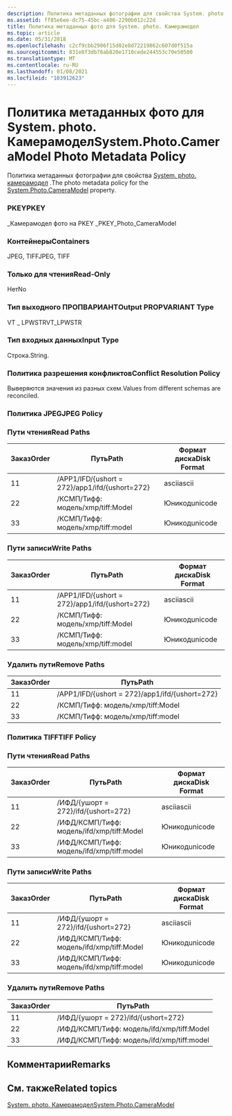 ```yaml
---
description: Политика метаданных фотографии для свойства System. photo. Камерамодел.
ms.assetid: ff85e6ee-dc75-45bc-a406-2290b012c22d
title: Политика метаданных фото для System. photo. Камерамодел
ms.topic: article
ms.date: 05/31/2018
ms.openlocfilehash: c2cf9cbb2906f15d02e8d72219862c607d0f515a
ms.sourcegitcommit: 831e8f3db78ab820e1710cede244553c70e50500
ms.translationtype: MT
ms.contentlocale: ru-RU
ms.lasthandoff: 01/08/2021
ms.locfileid: "103912623"
---
```

# <a name="systemphotocameramodel-photo-metadata-policy"></a><span data-ttu-id="14e54-103">Политика метаданных фото для System. photo. Камерамодел</span><span class="sxs-lookup"><span data-stu-id="14e54-103">System.Photo.CameraModel Photo Metadata Policy</span></span>

<span data-ttu-id="14e54-104">Политика метаданных фотографии для свойства [System. photo. камерамодел](../properties/props-system-photo-cameramodel.md) .</span><span class="sxs-lookup"><span data-stu-id="14e54-104">The photo metadata policy for the [System.Photo.CameraModel](../properties/props-system-photo-cameramodel.md) property.</span></span>

### <a name="pkey"></a><span data-ttu-id="14e54-105">PKEY</span><span class="sxs-lookup"><span data-stu-id="14e54-105">PKEY</span></span>

<span data-ttu-id="14e54-106">\_Камерамодел фото на PKEY \_</span><span class="sxs-lookup"><span data-stu-id="14e54-106">PKEY\_Photo\_CameraModel</span></span>

### <a name="containers"></a><span data-ttu-id="14e54-107">Контейнеры</span><span class="sxs-lookup"><span data-stu-id="14e54-107">Containers</span></span>

<span data-ttu-id="14e54-108">JPEG, TIFF</span><span class="sxs-lookup"><span data-stu-id="14e54-108">JPEG, TIFF</span></span>

### <a name="read-only"></a><span data-ttu-id="14e54-109">Только для чтения</span><span class="sxs-lookup"><span data-stu-id="14e54-109">Read-Only</span></span>

<span data-ttu-id="14e54-110">Нет</span><span class="sxs-lookup"><span data-stu-id="14e54-110">No</span></span>

### <a name="output-propvariant-type"></a><span data-ttu-id="14e54-111">Тип выходного ПРОПВАРИАНТ</span><span class="sxs-lookup"><span data-stu-id="14e54-111">Output PROPVARIANT Type</span></span>

<span data-ttu-id="14e54-112">VT \_ LPWSTR</span><span class="sxs-lookup"><span data-stu-id="14e54-112">VT\_LPWSTR</span></span>

### <a name="input-type"></a><span data-ttu-id="14e54-113">Тип входных данных</span><span class="sxs-lookup"><span data-stu-id="14e54-113">Input Type</span></span>

<span data-ttu-id="14e54-114">Строка.</span><span class="sxs-lookup"><span data-stu-id="14e54-114">String.</span></span>

### <a name="conflict-resolution-policy"></a><span data-ttu-id="14e54-115">Политика разрешения конфликтов</span><span class="sxs-lookup"><span data-stu-id="14e54-115">Conflict Resolution Policy</span></span>

<span data-ttu-id="14e54-116">Выверяются значения из разных схем.</span><span class="sxs-lookup"><span data-stu-id="14e54-116">Values from different schemas are reconciled.</span></span>

### <a name="jpeg-policy"></a><span data-ttu-id="14e54-117">Политика JPEG</span><span class="sxs-lookup"><span data-stu-id="14e54-117">JPEG Policy</span></span>

### <a name="read-paths"></a><span data-ttu-id="14e54-118">Пути чтения</span><span class="sxs-lookup"><span data-stu-id="14e54-118">Read Paths</span></span>



| <span data-ttu-id="14e54-119">Заказ</span><span class="sxs-lookup"><span data-stu-id="14e54-119">Order</span></span> | <span data-ttu-id="14e54-120">Путь</span><span class="sxs-lookup"><span data-stu-id="14e54-120">Path</span></span>                   | <span data-ttu-id="14e54-121">Формат диска</span><span class="sxs-lookup"><span data-stu-id="14e54-121">Disk Format</span></span> |
|-------|------------------------|-------------|
| <span data-ttu-id="14e54-122">1</span><span class="sxs-lookup"><span data-stu-id="14e54-122">1</span></span>     | <span data-ttu-id="14e54-123">/APP1/IFD/{ushort = 272}</span><span class="sxs-lookup"><span data-stu-id="14e54-123">/app1/ifd/{ushort=272}</span></span> | <span data-ttu-id="14e54-124">ascii</span><span class="sxs-lookup"><span data-stu-id="14e54-124">ascii</span></span>       |
| <span data-ttu-id="14e54-125">2</span><span class="sxs-lookup"><span data-stu-id="14e54-125">2</span></span>     | <span data-ttu-id="14e54-126">/КСМП/Тифф: модель</span><span class="sxs-lookup"><span data-stu-id="14e54-126">/xmp/tiff:Model</span></span>        | <span data-ttu-id="14e54-127">Юникод</span><span class="sxs-lookup"><span data-stu-id="14e54-127">unicode</span></span>     |
| <span data-ttu-id="14e54-128">3</span><span class="sxs-lookup"><span data-stu-id="14e54-128">3</span></span>     | <span data-ttu-id="14e54-129">/КСМП/Тифф: модель</span><span class="sxs-lookup"><span data-stu-id="14e54-129">/xmp/tiff:model</span></span>        | <span data-ttu-id="14e54-130">Юникод</span><span class="sxs-lookup"><span data-stu-id="14e54-130">unicode</span></span>     |



 

### <a name="write-paths"></a><span data-ttu-id="14e54-131">Пути записи</span><span class="sxs-lookup"><span data-stu-id="14e54-131">Write Paths</span></span>



| <span data-ttu-id="14e54-132">Заказ</span><span class="sxs-lookup"><span data-stu-id="14e54-132">Order</span></span> | <span data-ttu-id="14e54-133">Путь</span><span class="sxs-lookup"><span data-stu-id="14e54-133">Path</span></span>                   | <span data-ttu-id="14e54-134">Формат диска</span><span class="sxs-lookup"><span data-stu-id="14e54-134">Disk Format</span></span> |
|-------|------------------------|-------------|
| <span data-ttu-id="14e54-135">1</span><span class="sxs-lookup"><span data-stu-id="14e54-135">1</span></span>     | <span data-ttu-id="14e54-136">/APP1/IFD/{ushort = 272}</span><span class="sxs-lookup"><span data-stu-id="14e54-136">/app1/ifd/{ushort=272}</span></span> | <span data-ttu-id="14e54-137">ascii</span><span class="sxs-lookup"><span data-stu-id="14e54-137">ascii</span></span>       |
| <span data-ttu-id="14e54-138">2</span><span class="sxs-lookup"><span data-stu-id="14e54-138">2</span></span>     | <span data-ttu-id="14e54-139">/КСМП/Тифф: модель</span><span class="sxs-lookup"><span data-stu-id="14e54-139">/xmp/tiff:Model</span></span>        | <span data-ttu-id="14e54-140">Юникод</span><span class="sxs-lookup"><span data-stu-id="14e54-140">unicode</span></span>     |
| <span data-ttu-id="14e54-141">3</span><span class="sxs-lookup"><span data-stu-id="14e54-141">3</span></span>     | <span data-ttu-id="14e54-142">/КСМП/Тифф: модель</span><span class="sxs-lookup"><span data-stu-id="14e54-142">/xmp/tiff:model</span></span>        | <span data-ttu-id="14e54-143">Юникод</span><span class="sxs-lookup"><span data-stu-id="14e54-143">unicode</span></span>     |



 

### <a name="remove-paths"></a><span data-ttu-id="14e54-144">Удалить пути</span><span class="sxs-lookup"><span data-stu-id="14e54-144">Remove Paths</span></span>



| <span data-ttu-id="14e54-145">Заказ</span><span class="sxs-lookup"><span data-stu-id="14e54-145">Order</span></span> | <span data-ttu-id="14e54-146">Путь</span><span class="sxs-lookup"><span data-stu-id="14e54-146">Path</span></span>                   |
|-------|------------------------|
| <span data-ttu-id="14e54-147">1</span><span class="sxs-lookup"><span data-stu-id="14e54-147">1</span></span>     | <span data-ttu-id="14e54-148">/APP1/IFD/{ushort = 272}</span><span class="sxs-lookup"><span data-stu-id="14e54-148">/app1/ifd/{ushort=272}</span></span> |
| <span data-ttu-id="14e54-149">2</span><span class="sxs-lookup"><span data-stu-id="14e54-149">2</span></span>     | <span data-ttu-id="14e54-150">/КСМП/Тифф: модель</span><span class="sxs-lookup"><span data-stu-id="14e54-150">/xmp/tiff:Model</span></span>        |
| <span data-ttu-id="14e54-151">3</span><span class="sxs-lookup"><span data-stu-id="14e54-151">3</span></span>     | <span data-ttu-id="14e54-152">/КСМП/Тифф: модель</span><span class="sxs-lookup"><span data-stu-id="14e54-152">/xmp/tiff:model</span></span>        |



 

### <a name="tiff-policy"></a><span data-ttu-id="14e54-153">Политика TIFF</span><span class="sxs-lookup"><span data-stu-id="14e54-153">TIFF Policy</span></span>

### <a name="read-paths"></a><span data-ttu-id="14e54-154">Пути чтения</span><span class="sxs-lookup"><span data-stu-id="14e54-154">Read Paths</span></span>



| <span data-ttu-id="14e54-155">Заказ</span><span class="sxs-lookup"><span data-stu-id="14e54-155">Order</span></span> | <span data-ttu-id="14e54-156">Путь</span><span class="sxs-lookup"><span data-stu-id="14e54-156">Path</span></span>                | <span data-ttu-id="14e54-157">Формат диска</span><span class="sxs-lookup"><span data-stu-id="14e54-157">Disk Format</span></span> |
|-------|---------------------|-------------|
| <span data-ttu-id="14e54-158">1</span><span class="sxs-lookup"><span data-stu-id="14e54-158">1</span></span>     | <span data-ttu-id="14e54-159">/ИФД/{ушорт = 272}</span><span class="sxs-lookup"><span data-stu-id="14e54-159">/ifd/{ushort=272}</span></span>   | <span data-ttu-id="14e54-160">ascii</span><span class="sxs-lookup"><span data-stu-id="14e54-160">ascii</span></span>       |
| <span data-ttu-id="14e54-161">2</span><span class="sxs-lookup"><span data-stu-id="14e54-161">2</span></span>     | <span data-ttu-id="14e54-162">/ИФД/КСМП/Тифф: модель</span><span class="sxs-lookup"><span data-stu-id="14e54-162">/ifd/xmp/tiff:Model</span></span> | <span data-ttu-id="14e54-163">Юникод</span><span class="sxs-lookup"><span data-stu-id="14e54-163">unicode</span></span>     |
| <span data-ttu-id="14e54-164">3</span><span class="sxs-lookup"><span data-stu-id="14e54-164">3</span></span>     | <span data-ttu-id="14e54-165">/ИФД/КСМП/Тифф: модель</span><span class="sxs-lookup"><span data-stu-id="14e54-165">/ifd/xmp/tiff:model</span></span> | <span data-ttu-id="14e54-166">Юникод</span><span class="sxs-lookup"><span data-stu-id="14e54-166">unicode</span></span>     |



 

### <a name="write-paths"></a><span data-ttu-id="14e54-167">Пути записи</span><span class="sxs-lookup"><span data-stu-id="14e54-167">Write Paths</span></span>



| <span data-ttu-id="14e54-168">Заказ</span><span class="sxs-lookup"><span data-stu-id="14e54-168">Order</span></span> | <span data-ttu-id="14e54-169">Путь</span><span class="sxs-lookup"><span data-stu-id="14e54-169">Path</span></span>                | <span data-ttu-id="14e54-170">Формат диска</span><span class="sxs-lookup"><span data-stu-id="14e54-170">Disk Format</span></span> |
|-------|---------------------|-------------|
| <span data-ttu-id="14e54-171">1</span><span class="sxs-lookup"><span data-stu-id="14e54-171">1</span></span>     | <span data-ttu-id="14e54-172">/ИФД/{ушорт = 272}</span><span class="sxs-lookup"><span data-stu-id="14e54-172">/ifd/{ushort=272}</span></span>   | <span data-ttu-id="14e54-173">ascii</span><span class="sxs-lookup"><span data-stu-id="14e54-173">ascii</span></span>       |
| <span data-ttu-id="14e54-174">2</span><span class="sxs-lookup"><span data-stu-id="14e54-174">2</span></span>     | <span data-ttu-id="14e54-175">/ИФД/КСМП/Тифф: модель</span><span class="sxs-lookup"><span data-stu-id="14e54-175">/ifd/xmp/tiff:Model</span></span> | <span data-ttu-id="14e54-176">Юникод</span><span class="sxs-lookup"><span data-stu-id="14e54-176">unicode</span></span>     |
| <span data-ttu-id="14e54-177">3</span><span class="sxs-lookup"><span data-stu-id="14e54-177">3</span></span>     | <span data-ttu-id="14e54-178">/ИФД/КСМП/Тифф: модель</span><span class="sxs-lookup"><span data-stu-id="14e54-178">/ifd/xmp/tiff:model</span></span> | <span data-ttu-id="14e54-179">Юникод</span><span class="sxs-lookup"><span data-stu-id="14e54-179">unicode</span></span>     |



 

### <a name="remove-paths"></a><span data-ttu-id="14e54-180">Удалить пути</span><span class="sxs-lookup"><span data-stu-id="14e54-180">Remove Paths</span></span>



| <span data-ttu-id="14e54-181">Заказ</span><span class="sxs-lookup"><span data-stu-id="14e54-181">Order</span></span> | <span data-ttu-id="14e54-182">Путь</span><span class="sxs-lookup"><span data-stu-id="14e54-182">Path</span></span>                |
|-------|---------------------|
| <span data-ttu-id="14e54-183">1</span><span class="sxs-lookup"><span data-stu-id="14e54-183">1</span></span>     | <span data-ttu-id="14e54-184">/ИФД/{ушорт = 272}</span><span class="sxs-lookup"><span data-stu-id="14e54-184">/ifd/{ushort=272}</span></span>   |
| <span data-ttu-id="14e54-185">2</span><span class="sxs-lookup"><span data-stu-id="14e54-185">2</span></span>     | <span data-ttu-id="14e54-186">/ИФД/КСМП/Тифф: модель</span><span class="sxs-lookup"><span data-stu-id="14e54-186">/ifd/xmp/tiff:Model</span></span> |
| <span data-ttu-id="14e54-187">3</span><span class="sxs-lookup"><span data-stu-id="14e54-187">3</span></span>     | <span data-ttu-id="14e54-188">/ИФД/КСМП/Тифф: модель</span><span class="sxs-lookup"><span data-stu-id="14e54-188">/ifd/xmp/tiff:model</span></span> |



 

## <a name="remarks"></a><span data-ttu-id="14e54-189">Комментарии</span><span class="sxs-lookup"><span data-stu-id="14e54-189">Remarks</span></span>

## <a name="related-topics"></a><span data-ttu-id="14e54-190">См. также</span><span class="sxs-lookup"><span data-stu-id="14e54-190">Related topics</span></span>

<dl> <dt>

[<span data-ttu-id="14e54-191">System. photo. Камерамодел</span><span class="sxs-lookup"><span data-stu-id="14e54-191">System.Photo.CameraModel</span></span>](../properties/props-system-photo-cameramodel.md)
</dt> </dl>

 

 
